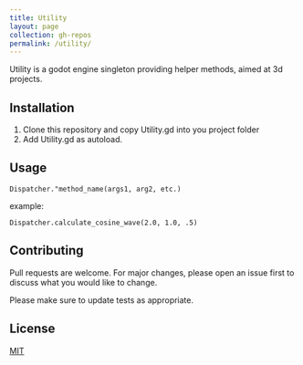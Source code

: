 ```yaml
---
title: Utility
layout: page
collection: gh-repos
permalink: /utility/
---
```


Utility is a godot engine singleton providing helper methods, aimed at 3d projects.
<!--more-->
## Installation

1. Clone this repository and copy Utility.gd into you project folder
2. Add Utility.gd as autoload.

## Usage

```GDScript
Dispatcher."method_name(args1, arg2, etc.)
```
example:
```GDScript
Dispatcher.calculate_cosine_wave(2.0, 1.0, .5)
```

## Contributing
Pull requests are welcome. For major changes, please open an issue first to discuss what you would like to change.

Please make sure to update tests as appropriate.

## License
[MIT](https://choosealicense.com/licenses/mit/)
